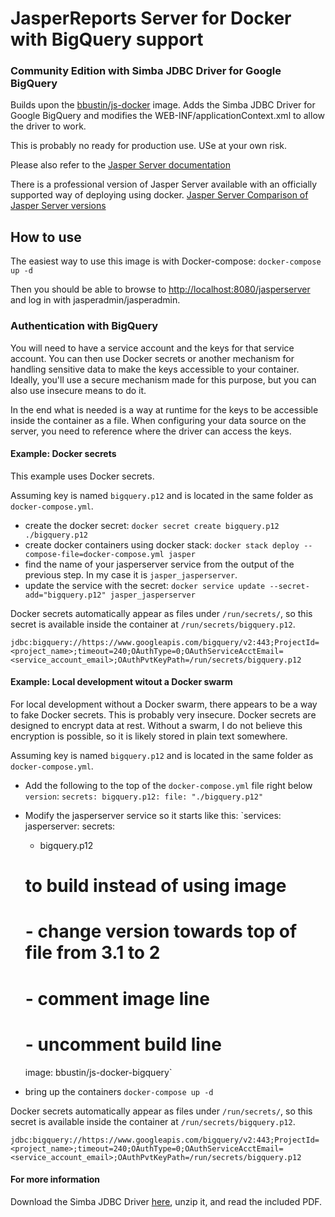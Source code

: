 # JasperReports Server for Docker with BigQuery support
### Community Edition with Simba JDBC Driver for Google BigQuery

Builds upon the [bbustin/js-docker](https://hub.docker.com/r/bbustin/js-docker/) image.
Adds the Simba JDBC Driver for Google BigQuery and modifies the WEB-INF/applicationContext.xml
to allow the driver to work.

This is probably no ready for production use. USe at your own risk.

Please also refer to the [Jasper Server documentation](http://community.jaspersoft.com/project/jasperreports-server)

There is a professional version of Jasper Server available with an officially supported way of deploying using
docker. [Jasper Server Comparison of Jasper Server versions](https://www.jaspersoft.com/editions)

## How to use

The easiest way to use this image is with Docker-compose: `docker-compose up -d`

Then you should be able to browse to [http://localhost:8080/jasperserver](http://localhost:8080/jasperserver)
and log in with jasperadmin/jasperadmin.

### Authentication with BigQuery

You will need to have a service account and the keys for that service account. You can then use
Docker secrets or another mechanism for handling sensitive data to make the keys accessible
to your container. Ideally, you'll use a secure mechanism made for this purpose, but you can also
use insecure means to do it.

In the end what is needed is a way at runtime for the keys to be accessible inside the container as a file.
When configuring your data source on the server, you need to reference where the driver can access
the keys.

#### Example: Docker secrets
This example uses Docker secrets.

Assuming key is named `bigquery.p12` and is located in the same folder as `docker-compose.yml`.

- create the docker secret: `docker secret create bigquery.p12 ./bigquery.p12`
- create docker containers using docker stack: `docker stack deploy --compose-file=docker-compose.yml jasper`
- find the name of your jasperserver service from the output of the previous step. In my case it is `jasper_jasperserver`.
- update the service with the secret: `docker service update --secret-add="bigquery.p12" jasper_jasperserver`

Docker secrets automatically appear as files under `/run/secrets/`, so this secret is available inside the
container at `/run/secrets/bigquery.p12`.

`jdbc:bigquery://https://www.googleapis.com/bigquery/v2:443;ProjectId=<project_name>;timeout=240;OAuthType=0;OAuthServiceAcctEmail=<service_account_email>;OAuthPvtKeyPath=/run/secrets/bigquery.p12`

#### Example: Local development witout a Docker swarm
For local development without a Docker swarm, there appears to be a way to fake Docker secrets. This is
probably very insecure. Docker secrets are designed to encrypt data at rest. Without a swarm, I do
not believe this encryption is possible, so it is likely stored in plain text somewhere.

Assuming key is named `bigquery.p12` and is located in the same folder as `docker-compose.yml`.

- Add the following to the top of the `docker-compose.yml` file right below `version`:
`secrets:
  bigquery.p12:
      file: "./bigquery.p12"`

 - Modify the jasperserver service so it starts like this:
 `services:
  jasperserver:
    secrets:
      - bigquery.p12
    # to build instead of using image
    # - change version towards top of file from 3.1 to 2
    # - comment image line
    # - uncomment build line
    image: bbustin/js-docker-bigquery`

- bring up the containers `docker-compose up -d`

Docker secrets automatically appear as files under `/run/secrets/`, so this secret is available inside the
container at `/run/secrets/bigquery.p12`.

`jdbc:bigquery://https://www.googleapis.com/bigquery/v2:443;ProjectId=<project_name>;timeout=240;OAuthType=0;OAuthServiceAcctEmail=<service_account_email>;OAuthPvtKeyPath=/run/secrets/bigquery.p12`

#### For more information

Download the Simba JDBC Driver [here](https://cloud.google.com/bigquery/partners/simba-drivers/), unzip it, and read the included PDF.